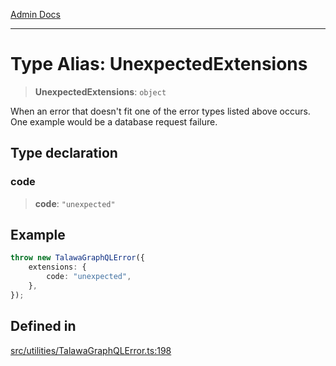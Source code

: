 [Admin Docs](/)

***

# Type Alias: UnexpectedExtensions

> **UnexpectedExtensions**: `object`

When an error that doesn't fit one of the error types listed above occurs. One example would be a database request failure.

## Type declaration

### code

> **code**: `"unexpected"`

## Example

```ts
throw new TalawaGraphQLError({
	extensions: {
		code: "unexpected",
	},
});
```

## Defined in

[src/utilities/TalawaGraphQLError.ts:198](https://github.com/NishantSinghhhhh/talawa-api/blob/05ae6a4794762096d917a90a3af0db22b7c47392/src/utilities/TalawaGraphQLError.ts#L198)
